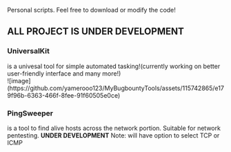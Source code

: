 Personal scripts. Feel free to download or modify the code!<br />

<h2><b>ALL PROJECT IS UNDER DEVELOPMENT</b></h2>

<p><h3>UniversalKit</h3></p> is a univesal tool for simple automated tasking!(currently working on better user-friendly interface and many more!)<br />
![image](https://github.com/yamerooo123/MyBugbountyTools/assets/115742865/e179f96b-6363-466f-8fee-91f60505e0ce)


<p><h3>PingSweeper</h3></p> is a tool to find alive hosts across the network portion. Suitable for network pentesting. <b>UNDER DEVELOPMENT</b> Note: will have option to select TCP or ICMP
